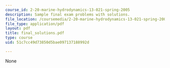 ```yaml
---
course_id: 2-20-marine-hydrodynamics-13-021-spring-2005
description: Sample final exam problems with solutions.
file_location: /coursemedia/2-20-marine-hydrodynamics-13-021-spring-2005/51c7cc49d73850d5bae097137188992d_final_solutions.pdf
file_type: application/pdf
layout: pdf
title: final_solutions.pdf
type: course
uid: 51c7cc49d73850d5bae097137188992d

---
```

None